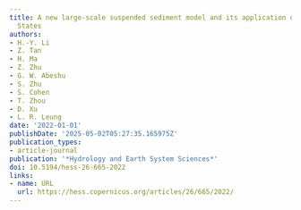 ```yaml
---
title: A new large-scale suspended sediment model and its application over the United
  States
authors:
- H.-Y. Li
- Z. Tan
- H. Ma
- Z. Zhu
- G. W. Abeshu
- S. Zhu
- S. Cohen
- T. Zhou
- D. Xu
- L. R. Leung
date: '2022-01-01'
publishDate: '2025-05-02T05:27:35.165975Z'
publication_types:
- article-journal
publication: '*Hydrology and Earth System Sciences*'
doi: 10.5194/hess-26-665-2022
links:
- name: URL
  url: https://hess.copernicus.org/articles/26/665/2022/
---
```


